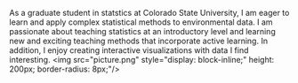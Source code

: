 As a graduate student in statstics at Colorado State University, I am eager to learn and apply complex statistical methods to environmental data. I am passionate about teaching statistics at an introductory level and learning new and exciting teaching methods that incorporate active learning. In addition, I enjoy creating interactive visualizations with data I find interesting. 
<img src="picture.png" style="display: block-inline;" height: 200px; border-radius: 8px;"/>

